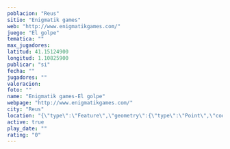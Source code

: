 ```yaml
---
poblacion: "Reus"
sitio: "Enigmatik games"
web: "http://www.enigmatikgames.com/"
juego: "El golpe"
tematica: ""
max_jugadores: 
latitud: 41.15124900
longitud: 1.10825900
publicar: "si"
fecha: ""
jugadores: ""
valoracion: 
foto: ""
name: "Enigmatik games-El golpe"
webpage: "http://www.enigmatikgames.com/"
city: "Reus"
location: "{\"type\":\"Feature\",\"geometry\":{\"type\":\"Point\",\"coordinates\":[41.151249,1.108259]}}"
active: true
play_date: ""
rating: "0"
---
```

